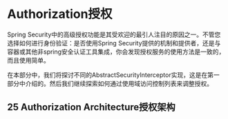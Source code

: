 # Authorization授权
Spring Security中的高级授权功能是其受欢迎的最引人注目的原因之一。不管您选择如何进行身份验证：是否使用Spring Security提供的机制和提供者，还是与容器或其他非spring安全认证工具集成，你会发现授权服务的使用方法是一致的，而且使用简单。

在本部分中，我们将探讨不同的AbstractSecurityInterceptor实现，这是在第一部分中介绍的。然后我们继续探索如何通过使用域访问控制列表来调整授权。
## 25 Authorization Architecture授权架构
### 